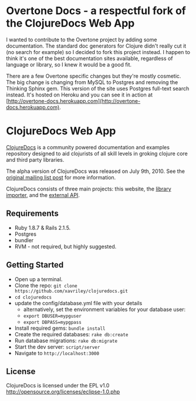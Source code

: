 # Overtone Docs - a respectful fork of the ClojureDocs Web App

I wanted to contribute to the Overtone project by adding some
documentation. The standard doc generators for Clojure didn't really cut
it (no search for example) so I decided to fork this project instead. I
happen to think it's one of the best documentation sites available,
regardless of language or library, so I knew it would be a good fit.

There are a few Overtone specific changes but they're mostly cosmetic.
The big change is changing from MySQL to Postgres and removing the Thinking Sphinx gem. This version of the site uses 
Postgres full-text search instead. It's hosted on Heroku and you can see
it in action at [http://overtone-docs.herokuapp.com](http://overtone-docs.herokuapp.com).

# ClojureDocs Web App

[ClojureDocs](http://clojuredocs.org) is a community powered documentation and examples repository designed to aid clojurists of all skill levels in groking clojure core and third party libraries.

The alpha version of ClojureDocs was released on July 9th, 2010.  See the [original mailing list post](http://groups.google.com/group/clojure/browse_thread/thread/a97d472679f2cade/810b73543fd6a2a5?q=clojuredocs&lnk=ol&) for more information.

ClojureDocs consists of three main projects: this website, the [library importer](https://github.com/zkim/clojuredocs-analyzer), and the [external API](http://github.com/dakrone/cd-wsapi.git).

## Requirements
* Ruby 1.8.7 & Rails 2.1.5.
* Postgres
* bundler
* RVM - not required, but highly suggested.

## Getting Started
* Open up a terminal.
* Clone the repo: `git clone https://github.com/xavriley/clojuredocs.git`
* `cd clojuredocs`
* update the config/database.yml file with your details
    - alternatively, set the environment variables for your database user:
    - `export DBUSER=mypguser`
    - `export DBPASS=mypgpass`
* Install required gems: `bundle install`
* Create the required databases: `rake db:create`
* Run database migrations: `rake db:migrate`
* Start the dev server: `script/server`
* Navigate to `http://localhost:3000`

## License
ClojureDocs is licensed under the EPL v1.0 http://opensource.org/licenses/eclipse-1.0.php
